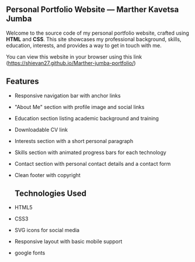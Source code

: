 ## Personal Portfolio Website — Marther Kavetsa Jumba
Welcome to the source code of my personal portfolio website, crafted using **HTML** and **CSS**. 
This site showcases my professional background, skills, education, interests, and provides a way to get in touch with me.

You can view this website in your browser using this link
(https://shievan27.github.io/Marther-jumba-portfolio/)


##  Features

- Responsive navigation bar with anchor links
- "About Me" section with profile image and social links
- Education section listing academic background and training
- Downloadable CV link
- Interests section with a short personal paragraph
- Skills section with animated progress bars for each technology
- Contact section with personal contact details and a contact form
- Clean footer with copyright


  ##  Technologies Used

- HTML5
- CSS3
- SVG icons for social media
- Responsive layout with basic mobile support
- google fonts

 


